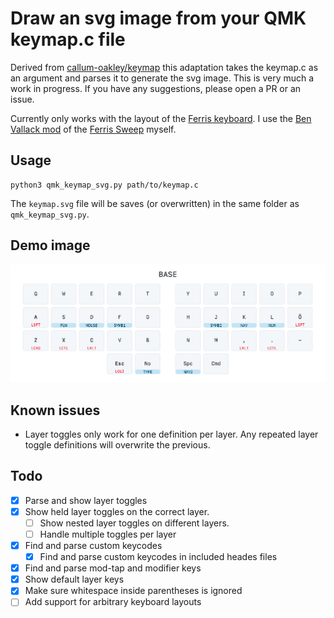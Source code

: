 # Draw an svg image from your QMK keymap.c file
Derived from [callum-oakley/keymap](https://github.com/callum-oakley/keymap) this adaptation takes the keymap.c as an argument and parses it to generate the svg image. This is very much a work in progress. If you have any suggestions, please open a PR or an issue.

Currently only works with the layout of the [Ferris keyboard](https://github.com/davidphilipbarr/Sweep). I use the [Ben Vallack mod](https://github.com/benvallack/Ferris-Sweep-Tweaked) of the [Ferris Sweep](https://github.com/davidphilipbarr/Sweep) myself.

## Usage
```
python3 qmk_keymap_svg.py path/to/keymap.c
```
The `keymap.svg` file will be saves (or overwritten) in the same folder as `qmk_keymap_svg.py`. 

## Demo image
![Demo of how the output may look](demo.png)

## Known issues
- Layer toggles only work for one definition per layer. Any repeated layer toggle definitions will overwrite the previous.

## Todo
- [X] Parse and show layer toggles
- [X] Show held layer toggles on the correct layer. 
  - [ ] Show nested layer toggles on different layers.
  - [ ] Handle multiple toggles per layer
- [X] Find and parse custom keycodes
  - [X] Find and parse custom keycodes in included heades files
- [X] Find and parse mod-tap and modifier keys
- [X] Show default layer keys
- [X] Make sure whitespace inside parentheses is ignored
- [ ] Add support for arbitrary keyboard layouts